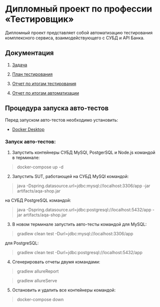 # Дипломный проект по профессии «Тестировщик»

Дипломный проект представляет собой автоматизацию тестирования комплексного сервиса, взаимодействующего с СУБД и API Банка.

## Документация

1. [Задача](https://github.com/Inavono4ka/Diplom/blob/master/documentation/Zadacha.md)

2. [План тестирования](https://github.com/Inavono4ka/Diplom/blob/master/documentation/Plan.md)

3. [Отчет по итогам тестирования](https://github.com/Inavono4ka/Diplom/new/master/documentation)

4. [Отчет по итогам автоматизации](https://github.com/Inavono4ka/Diplom/new/master/documentation)

## Процедура запуска авто-тестов

Перед запуском авто-тестов необходимо установить:
* [Docker Desktop](https://www.docker.com/products/docker-desktop/)

### Запуск авто-тестов:

1. Запустить контейнеры СУБД MySQl, PostgerSQL и Node.js командой в терминале:
> docker-compose up -d


2. Запустить SUT, работающей на СУБД MySQl командой:

> java -Dspring.datasource.url=jdbc:mysql://localhost:3306/app -jar artifacts/aqa-shop.jar

на СУБД PostgreSQL командой:

> java -Dspring.datasource.url=jdbc:postgresql://localhost:5432/app -jar artifacts/aqa-shop.jar

3. В новом терминале запустить авто-тесты командой для MySQL:

> gradlew clean test -Durl=jdbc:mysql://localhost:3306/app

для PostgreSQL:

> gradlew clean test -Durl=jdbc:postgresql://localhost:5432/app

4. Сгенерировать отчеты двумя командами:
> gradlew allureReport

> gradlew allureServe

5. Остановить и удалить все контейнеры командой:
> docker-compose down 
